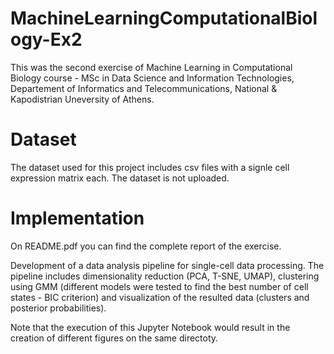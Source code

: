 # MachineLearningComputationalBiology-Ex2

This was the second exercise of Machine Learning in Computational Biology course - MSc in Data Science and Information Technologies, Departement of Informatics and Telecommunications, National & Kapodistrian Uneversity of Athens.

# Dataset

The dataset used for this project includes csv files with a signle cell expression matrix each. The dataset is not uploaded.

# Implementation

On README.pdf you can find the complete report of the exercise.

Development of a data analysis pipeline for single-cell data processing. The pipeline includes dimensionality reduction (PCA, T-SNE, UMAP), clustering using GMM (different models were tested to find the best number of cell states - BIC criterion) and visualization of the resulted data (clusters and posterior probabilities). 

Note that the execution of this Jupyter Notebook would result in the creation of different figures on the same directoty. 
